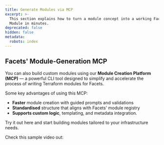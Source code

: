 ```yaml
---
title: Generate Modules via MCP
excerpt: >-
  This section explains how to turn a module concept into a working Facets
  Module in minutes. 
deprecated: false
hidden: false
metadata:
  robots: index
---
```

## Facets' **Module-Generation MCP**

You can also build custom modules using our **Module Creation Platform (MCP)** — a powerful CLI tool designed to simplify and accelerate the process of writing Terraform modules for Facets.

Some key advantages of using this MCP:

* **Faster** module creation with guided prompts and validations
* **Standardised** structure that aligns with Facets' module registry
* **Supports custom logic**, templating, and metadata integration.

Try it out <Anchor label="here" target="_blank" href="https://github.com/Facets-cloud/facets-module-mcp">here</Anchor> and start building modules tailored to your infrastructure needs.

Check this sample video out:

<Embed typeOfEmbed="youtube" url="" />